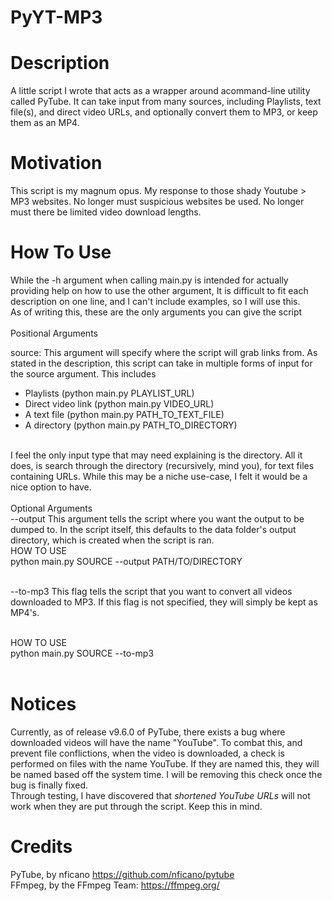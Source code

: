 # PyYT-MP3

# Description
A little script I wrote that acts as a wrapper around acommand-line
utility called PyTube. It can take input from many sources, including
Playlists, text file(s), and direct video URLs, and optionally convert
them to MP3, or keep them as an MP4.

# Motivation
This script is my magnum opus. My response to those shady Youtube > MP3 websites. No longer must suspicious websites be used. No longer must there be limited video download lengths.

# How To Use
While the -h argument when calling main.py is intended for actually providing help on how to use the
other argument, It is difficult to fit each description on one line, and I can't include examples, so
I will use this.
<br/>
As of writing this, these are the only arguments you can give the script
<br/>
<br/>Positional Arguments<br/>

source: This argument will specify where the script will grab links from.
As stated in the description, this script can take in multiple forms of
input for the source argument. This includes<br/>

- Playlists (python main.py PLAYLIST_URL)<br/>
- Direct video link (python main.py VIDEO_URL)<br/>
- A text file (python main.py PATH_TO_TEXT_FILE)<br/>
- A directory (python main.py PATH_TO_DIRECTORY)<br/>

<br/>
I feel the only input type that may need explaining is the directory. All
it does, is search through the directory (recursively, mind you), for text
files containing URLs. While this may be a niche use-case, I felt it would
be a nice option to have.<br/>

<br/>
Optional Arguments<br/>
--output This argument tells the script where you want the output to be
dumped to. In the script itself, this defaults to the data folder's output
directory, which is created when the script is ran.

<br/>
HOW TO USE<br/>
python main.py SOURCE --output PATH/TO/DIRECTORY<br/>
<br/>

--to-mp3 This flag tells the script that you want to convert all videos
downloaded to MP3. If this flag is not specified, they will simply be kept
as MP4's.

<br/>
HOW TO USE<br/>
python main.py SOURCE --to-mp3<br/>
<br/>

# Notices
Currently, as of release v9.6.0 of PyTube, there exists a bug where downloaded videos
will have the name "YouTube". To combat this, and prevent file conflictions, when the
video is downloaded, a check is performed on files with the name YouTube. If they are
named this, they will be named based off the system time. I will be removing this check
once the bug is finally fixed.
<br/>
Through testing, I have discovered that *shortened YouTube URLs* will not work when they
are put through the script. Keep this in mind.
<br/>
# Credits
PyTube, by nficano https://github.com/nficano/pytube<br/>
FFmpeg, by the FFmpeg Team: https://ffmpeg.org/<br/>